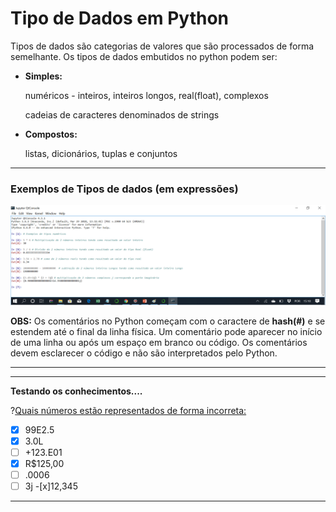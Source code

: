 # Tipo de Dados em Python

Tipos de dados são categorias de valores que são processados de forma semelhante. Os tipos de dados embutidos no python podem ser:
+ **Simples:** 
          <p>numéricos - inteiros, inteiros longos, real(float), complexos </p>
          <p>cadeias de caracteres  denominados de strings ‏</p>
+ **Compostos:**
          <p>listas, dicionários, tuplas e conjuntos </p>

-------
### Exemplos de Tipos de dados (em expressões)
![Tipos de Dados](/imagens/tiposdedados.png)


**OBS:** Os comentários no Python começam com o caractere de **hash(#)** e se estendem até o final da linha física. 
Um comentário pode aparecer no início de uma linha ou após um espaço em branco ou código. Os comentários devem esclarecer o código e não são interpretados pelo Python.

--------
-------
**Testando os conhecimentos....**

?[Quais números estão representados de forma incorreta:](multiple)
-[x] 99E2.5
-[x] 3.0L
-[ ] +123.E01
-[x] R$125,00
-[ ] .0006
-[ ] 3j
-[x]12,345
------

